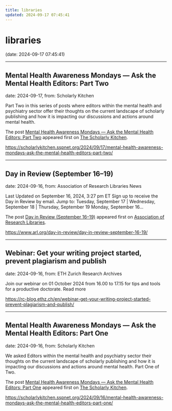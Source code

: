 ```yaml
---
title: libraries
updated: 2024-09-17 07:45:41
---
```


# libraries

(date: 2024-09-17 07:45:41)

---

## Mental Health Awareness Mondays — Ask the Mental Health Editors: Part Two

date: 2024-09-17, from: Scholarly Kitchen

<p>Part Two in this series of posts where editors within the mental health and psychiatry sector offer their thoughts on the current landscape of scholarly publishing and how it is impacting our discussions and actions around mental health.</p>
<p>The post <a href="https://scholarlykitchen.sspnet.org/2024/09/17/mental-health-awareness-mondays-ask-the-mental-health-editors-part-two/">Mental Health Awareness Mondays &#8212; Ask the Mental Health Editors: Part Two</a> appeared first on <a href="https://scholarlykitchen.sspnet.org">The Scholarly Kitchen</a>.</p>
 

<https://scholarlykitchen.sspnet.org/2024/09/17/mental-health-awareness-mondays-ask-the-mental-health-editors-part-two/>

---

## Day in Review (September 16–19)

date: 2024-09-16, from: Association of Research Libraries News

<p>Last Updated on September 16, 2024, 3:27 pm ET Sign up to receive the Day in Review by email. Jump to: Tuesday, September 17 &#124; Wednesday, September 18 &#124; Thursday, September 19 Monday, September 16...</p>
<p>The post <a href="https://www.arl.org/day-in-review/day-in-review-september-16-19/">Day in Review (September 16–19)</a> appeared first on <a href="https://www.arl.org">Association of Research Libraries</a>.</p>
 

<https://www.arl.org/day-in-review/day-in-review-september-16-19/>

---

## Webinar: Get your writing project started, prevent plagiarism and publish

date: 2024-09-16, from: ETH Zurich Research Archives

Join our webinar on 01 October 2024 from 16.00 to 17.15 for tips and tools for a productive doctorate. Read more<img src="https://analytics.library.ethz.ch/piwik.php?idsite=1&amp;rec=1&amp;url=https%3A%2F%2Frc-blog.ethz.ch%2Fen%2Fwebinar-get-your-writing-project-started-prevent-plagiarism-and-publish%2F&amp;action_name=Webinar%3A+Get+your+writing+project+started%2C+prevent+plagiarism+and+publish&amp;urlref=https%3A%2F%2Frc-blog.ethz.ch%2Fen%2Ffeed%2F" style="border:0;width:0;height:0" width="0" height="0" alt="" /> 

<https://rc-blog.ethz.ch/en/webinar-get-your-writing-project-started-prevent-plagiarism-and-publish/>

---

## Mental Health Awareness Mondays — Ask the Mental Health Editors: Part One

date: 2024-09-16, from: Scholarly Kitchen

<p>We asked Editors within the mental health and psychiatry sector their thoughts on the current landscape of scholarly publishing and how it is impacting our discussions and actions around mental health. Part One of Two.</p>
<p>The post <a href="https://scholarlykitchen.sspnet.org/2024/09/16/mental-health-awareness-mondays-ask-the-mental-health-editors-part-one/">Mental Health Awareness Mondays &#8212; Ask the Mental Health Editors: Part One</a> appeared first on <a href="https://scholarlykitchen.sspnet.org">The Scholarly Kitchen</a>.</p>
 

<https://scholarlykitchen.sspnet.org/2024/09/16/mental-health-awareness-mondays-ask-the-mental-health-editors-part-one/>

